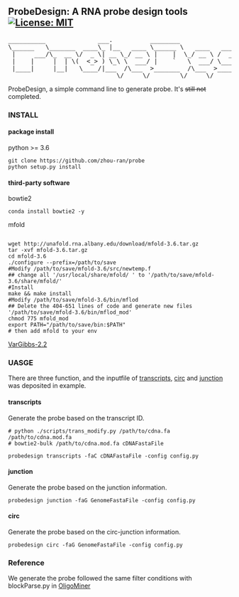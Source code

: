 ## ProbeDesign: A RNA probe design tools [![License: MIT](https://img.shields.io/badge/License-MIT-green.svg)](https://opensource.org/licenses/MIT)

<pre>
__________              ___.          ________                .__               
\______   \_______  ____\_ |__   ____ \______ \   ____   _____|__| ____   ____  
 |     ___/\_  __ \/  _ \| __ \_/ __ \ |    |  \_/ __ \ /  ___/  |/ ___\ /    \ 
 |    |     |  | \(  <_> ) \_\ \  ___/ |    `   \  ___/ \___ \|  / /_/  >   |  \
 |____|     |__|   \____/|___  /\___  >_______  /\___  >____  >__\___  /|___|  /
                             \/     \/        \/     \/     \/  /_____/      \/ 
</pre>


ProbeDesign, a simple command line to generate probe. It's  ~~still not~~  completed.


### INSTALL

#### package install

python >= 3.6
```shell
git clone https://github.com/zhou-ran/probe
python setup.py install
```

#### third-party software

bowtie2

```shell
conda install bowtie2 -y

```

mfold
```shell

wget http://unafold.rna.albany.edu/download/mfold-3.6.tar.gz 
tar -xvf mfold-3.6.tar.gz
cd mfold-3.6
./configure --prefix=/path/to/save
#Modify /path/to/save/mfold-3.6/src/newtemp.f
## change all '/usr/local/share/mfold/ ' to '/path/to/save/mfold-3.6/share/mfold/'
#Install
make && make install
#Modify /path/to/save/mfold-3.6/bin/mflod
## Delete the 404-651 lines of code and generate new files '/path/to/save/mfold-3.6/bin/mflod_mod'
chmod 775 mfold_mod 
export PATH="/path/to/save/bin:$PATH"
# then add mfold to your env

```

[VarGibbs-2.2](http://bioinf.fisica.ufmg.br/software/vargibbs-2.2/)

### UASGE

There are three function, and the inputfile of [transcripts](https://github.com/zhou-ran/probe/blob/master/example/test.id), [circ](https://github.com/zhou-ran/probe/blob/master/example/test.circRNA) and [junction](https://github.com/zhou-ran/probe/blob/master/example/test.junction) was deposited in example.


#### transcripts

Generate the probe based on the transcript ID.


```shell
# python ./scripts/trans_modify.py /path/to/cdna.fa /path/to/cdna.mod.fa
# bowtie2-bulk /path/to/cdna.mod.fa cDNAFastaFile

probedesign transcripts -faC cDNAFastaFile -config config.py
```

#### junction

Generate the probe based on the junction information.



```shell
probedesign junction -faG GenomeFastaFile -config config.py
```

#### circ


Generate the probe based on the circ-junction information.

```shell
probedesign circ -faG GenomeFastaFile -config config.py
```


### Reference
We generate the probe followed the same filter conditions with blockParse.py in [OligoMiner](https://github.com/brianbeliveau/OligoMiner)

